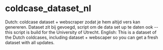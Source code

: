 # coldcase_dataset_nl
Dutch: coldcase dataset + webscraper zodat je hem altijd vers kan genereren. Dataset zit bij gevoegd, script om de data set up te daten ook -- this script is build for the University of Utrecht. English: This is a dataset of the Dutch coldcases, including dataset + webscaper so you can get a fresh dataset with all updates. 
